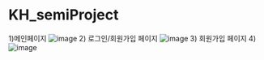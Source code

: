 # KH_semiProject
1)메인페이지
![image](https://user-images.githubusercontent.com/54164292/223879970-e6c5dfec-d13f-470d-b81c-710e6e102ecc.png)
2) 로그인/회원가입 페이지
![image](https://user-images.githubusercontent.com/54164292/223880069-7cbca865-1723-42e6-9cb3-afecd85b886b.png)
3) 회원가입 페이지
4) ![image](https://user-images.githubusercontent.com/54164292/223880280-1293644c-93f1-4281-9cff-77797e2b07b4.png)

